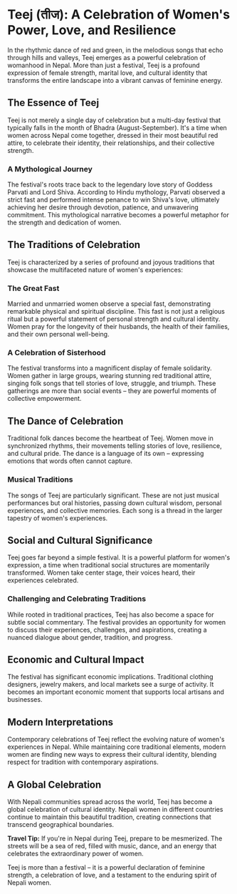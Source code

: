# Teej (तीज): A Celebration of Women's Power, Love, and Resilience

In the rhythmic dance of red and green, in the melodious songs that echo through hills and valleys, Teej emerges as a powerful celebration of womanhood in Nepal. More than just a festival, Teej is a profound expression of female strength, marital love, and cultural identity that transforms the entire landscape into a vibrant canvas of feminine energy.

## The Essence of Teej

Teej is not merely a single day of celebration but a multi-day festival that typically falls in the month of Bhadra (August-September). It's a time when women across Nepal come together, dressed in their most beautiful red attire, to celebrate their identity, their relationships, and their collective strength.

### A Mythological Journey

The festival's roots trace back to the legendary love story of Goddess Parvati and Lord Shiva. According to Hindu mythology, Parvati observed a strict fast and performed intense penance to win Shiva's love, ultimately achieving her desire through devotion, patience, and unwavering commitment. This mythological narrative becomes a powerful metaphor for the strength and dedication of women.

## The Traditions of Celebration

Teej is characterized by a series of profound and joyous traditions that showcase the multifaceted nature of women's experiences:

### The Great Fast

Married and unmarried women observe a special fast, demonstrating remarkable physical and spiritual discipline. This fast is not just a religious ritual but a powerful statement of personal strength and cultural identity. Women pray for the longevity of their husbands, the health of their families, and their own personal well-being.

### A Celebration of Sisterhood

The festival transforms into a magnificent display of female solidarity. Women gather in large groups, wearing stunning red traditional attire, singing folk songs that tell stories of love, struggle, and triumph. These gatherings are more than social events – they are powerful moments of collective empowerment.

## The Dance of Celebration

Traditional folk dances become the heartbeat of Teej. Women move in synchronized rhythms, their movements telling stories of love, resilience, and cultural pride. The dance is a language of its own – expressing emotions that words often cannot capture.

### Musical Traditions

The songs of Teej are particularly significant. These are not just musical performances but oral histories, passing down cultural wisdom, personal experiences, and collective memories. Each song is a thread in the larger tapestry of women's experiences.

## Social and Cultural Significance

Teej goes far beyond a simple festival. It is a powerful platform for women's expression, a time when traditional social structures are momentarily transformed. Women take center stage, their voices heard, their experiences celebrated.

### Challenging and Celebrating Traditions

While rooted in traditional practices, Teej has also become a space for subtle social commentary. The festival provides an opportunity for women to discuss their experiences, challenges, and aspirations, creating a nuanced dialogue about gender, tradition, and progress.

## Economic and Cultural Impact

The festival has significant economic implications. Traditional clothing designers, jewelry makers, and local markets see a surge of activity. It becomes an important economic moment that supports local artisans and businesses.

## Modern Interpretations

Contemporary celebrations of Teej reflect the evolving nature of women's experiences in Nepal. While maintaining core traditional elements, modern women are finding new ways to express their cultural identity, blending respect for tradition with contemporary aspirations.

## A Global Celebration

With Nepali communities spread across the world, Teej has become a global celebration of cultural identity. Nepali women in different countries continue to maintain this beautiful tradition, creating connections that transcend geographical boundaries.

**Travel Tip:** If you're in Nepal during Teej, prepare to be mesmerized. The streets will be a sea of red, filled with music, dance, and an energy that celebrates the extraordinary power of women.

Teej is more than a festival – it is a powerful declaration of feminine strength, a celebration of love, and a testament to the enduring spirit of Nepali women.